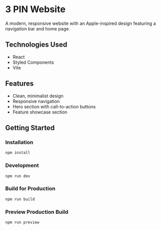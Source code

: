 # 3 PIN Website

A modern, responsive website with an Apple-inspired design featuring a navigation bar and home page.

## Technologies Used
- React
- Styled Components
- Vite

## Features
- Clean, minimalist design
- Responsive navigation
- Hero section with call-to-action buttons
- Feature showcase section

## Getting Started

### Installation
```
npm install
```

### Development
```
npm run dev
```

### Build for Production
```
npm run build
```

### Preview Production Build
```
npm run preview
``` 